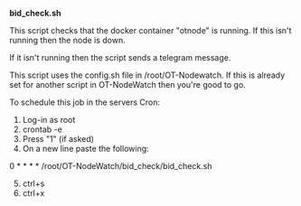 __bid_check.sh__

This script checks that the docker container "otnode" is running. If this isn't
running then the node is down.

If it isn't running then the script sends a telegram message.

This script uses the config.sh file in /root/OT-Nodewatch. If this is already set for another script in
OT-NodeWatch then you're good to go.

To schedule this job in the servers Cron:

1. Log-in as root
2. crontab -e
3. Press "1" (if asked)
4. On a new line paste the following:

0 * * * * /root/OT-NodeWatch/bid_check/bid_check.sh

5. ctrl+s
6. ctrl+x
